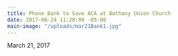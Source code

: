 ```yaml
---
title: Phone Bank to Save ACA at Bethany Union Church
date: 2017-06-24 11:28:00 -05:00
main-image: "/uploads/mar21Bank1.jpg"
---
```


March 21, 2017